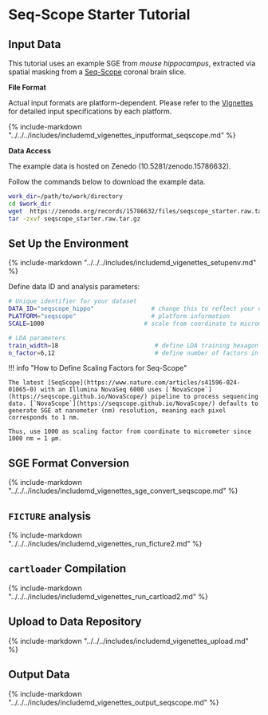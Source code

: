 # Seq-Scope Starter Tutorial

## Input Data

This tutorial uses an example SGE from *mouse hippocampus*, extracted via spatial masking from a [Seq-Scope](https://www.nature.com/articles/s41596-024-01065-0) coronal brain slice.

**File Format**

Actual input formats are platform-dependent. Please refer to the [Vignettes](../intro.md) for detailed input specifications by each platform.

{%
  include-markdown "../../../includes/includemd_vigenettes_inputformat_seqscope.md"
%}

**Data Access**

The example data is hosted on Zenedo (10.5281/zenodo.15786632).

Follow the commands below to download the example data.

```bash
work_dir=/path/to/work/directory
cd $work_dir
wget  https://zenodo.org/records/15786632/files/seqscope_starter.raw.tar.gz 
tar -zxvf seqscope_starter.raw.tar.gz 
```

## Set Up the Environment

{%
  include-markdown "../../../includes/includemd_vigenettes_setupenv.md"
%}

Define data ID and analysis parameters:

```bash
# Unique identifier for your dataset
DATA_ID="seqscope_hippo"                # change this to reflect your dataset name
PLATFORM="seqscope"                     # platform information
SCALE=1000                            # scale from coordinate to micrometer

# LDA parameters
train_width=18                           # define LDA training hexagon width (comma-separated if multiple widths are applied)
n_factor=6,12                            # define number of factors in LDA training (comma-separated if multiple n-factor are applied)
```

!!! info "How to Define Scaling Factors for Seq-Scope"

    The latest [SeqScope](https://www.nature.com/articles/s41596-024-01065-0) with an Illumina NovaSeq 6000 uses [`NovaScope`](https://seqscope.github.io/NovaScope/) pipeline to process sequencing data. [`NovaScope`](https://seqscope.github.io/NovaScope/) defaults to generate SGE at nanometer (nm) resolution, meaning each pixel corresponds to 1 nm.

    Thus, use 1000 as scaling factor from coordinate to micrometer since 1000 nm = 1 µm.


## SGE Format Conversion

{%
  include-markdown "../../../includes/includemd_vigenettes_sge_convert_seqscope.md"
%}

## `FICTURE` analysis

{%
  include-markdown "../../../includes/includemd_vigenettes_run_ficture2.md"
%}

## `cartloader` Compilation

{%
  include-markdown "../../../includes/includemd_vigenettes_run_cartload2.md"
%}

## Upload to Data Repository

{%
  include-markdown "../../../includes/includemd_vigenettes_upload.md"
%}


## Output Data

{%
  include-markdown "../../../includes/includemd_vigenettes_output_seqscope.md"
%}

